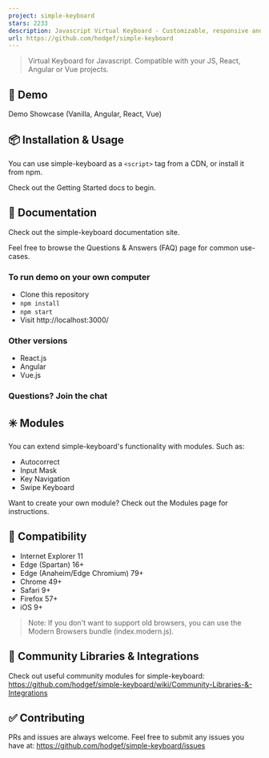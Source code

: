 ```yaml
---
project: simple-keyboard
stars: 2233
description: Javascript Virtual Keyboard - Customizable, responsive and lightweight
url: https://github.com/hodgef/simple-keyboard
---
```


> Virtual Keyboard for Javascript. Compatible with your JS, React, Angular or Vue projects.

🚀 Demo
-------

Demo Showcase (Vanilla, Angular, React, Vue)

📦 Installation & Usage
-----------------------

You can use simple-keyboard as a `<script>` tag from a CDN, or install it from npm.

Check out the Getting Started docs to begin.

📖 Documentation
----------------

Check out the simple-keyboard documentation site.

Feel free to browse the Questions & Answers (FAQ) page for common use-cases.

### To run demo on your own computer

-   Clone this repository
-   `npm install`
-   `npm start`
-   Visit http://localhost:3000/

### Other versions

-   React.js
-   Angular
-   Vue.js

### Questions? Join the chat

✳️ Modules
----------

You can extend simple-keyboard's functionality with modules. Such as:

-   Autocorrect
-   Input Mask
-   Key Navigation
-   Swipe Keyboard

Want to create your own module? Check out the Modules page for instructions.

🎯 Compatibility
----------------

-   Internet Explorer 11
-   Edge (Spartan) 16+
-   Edge (Anaheim/Edge Chromium) 79+
-   Chrome 49+
-   Safari 9+
-   Firefox 57+
-   iOS 9+

> Note: If you don't want to support old browsers, you can use the Modern Browsers bundle (index.modern.js).

🔶 Community Libraries & Integrations
-------------------------------------

Check out useful community modules for simple-keyboard:  
https://github.com/hodgef/simple-keyboard/wiki/Community-Libraries-&-Integrations

✅ Contributing
--------------

PRs and issues are always welcome. Feel free to submit any issues you have at: https://github.com/hodgef/simple-keyboard/issues
